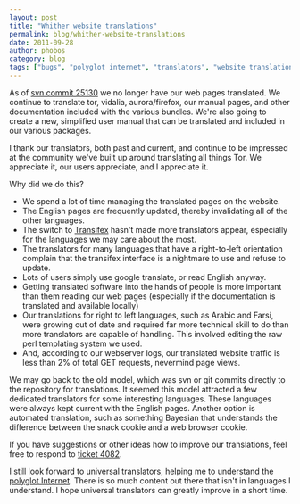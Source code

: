 ```yaml
---
layout: post
title: "Whither website translations"
permalink: blog/whither-website-translations
date: 2011-09-28
author: phobos
category: blog
tags: ["bugs", "polyglot internet", "translators", "website translations"]
---
```


As of [svn commit 25130](https://lists.torproject.org/pipermail/tor-commits/2011-September/035605.html) we no longer have our web pages translated. We continue to translate tor, vidalia, aurora/firefox, our manual pages, and other documentation included with the various bundles. We're also going to create a new, simplified user manual that can be translated and included in our various packages.

I thank our translators, both past and current, and continue to be impressed at the community we've built up around translating all things Tor. We appreciate it, our users appreciate, and I appreciate it.

Why did we do this?

- We spend a lot of time managing the translated pages on the website.
- The English pages are frequently updated, thereby invalidating all of the other languages.
- The switch to [Transifex](https://www.transifex.net/start/) hasn't made more translators appear, especially for the languages we may care about the most.
- The translators for many languages that have a right-to-left orientation complain that the transifex interface is a nightmare to use and refuse to update.
- Lots of users simply use google translate, or read English anyway.
- Getting translated software into the hands of people is more important than them reading our web pages (especially if the documentation is translated and available locally)
- Our translations for right to left languages, such as Arabic and Farsi, were growing out of date and required far more technical skill to do than more translators are capable of handling. This involved editing the raw perl templating system we used.
- And, according to our webserver logs, our translated website traffic is less than 2% of total GET requests, nevermind page views.

We may go back to the old model, which was svn or git commits directly to the repository for translations. It seemed this model attracted a few dedicated translators for some interesting languages. These languages were always kept current with the English pages. Another option is automated translation, such as something Bayesian that understands the difference between the snack cookie and a web browser cookie.

If you have suggestions or other ideas how to improve our translations, feel free to respond to [ticket 4082](https://trac.torproject.org/projects/tor/ticket/4082).

I still look forward to universal translators, helping me to understand the [polyglot Internet](http://www.ethanzuckerman.com/blog/the-polyglot-internet/). There is so much content out there that isn't in languages I understand. I hope universal translators can greatly improve in a short time.

